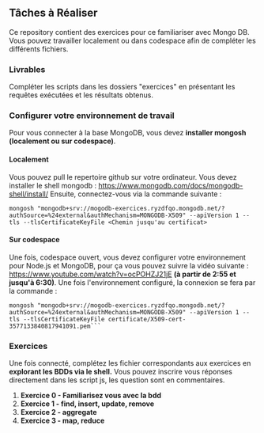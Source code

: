 ## Tâches à Réaliser

Ce repository contient des exercices pour ce familiariser avec Mongo DB. Vous pouvez travailler localement ou dans codespace afin de compléter les différents fichiers.

### Livrables
Compléter les scripts dans les dossiers "exercices" en présentant les requêtes exécutées et les résultats obtenus.

### Configurer votre environnement de travail
Pour vous connecter à la base MongoDB, vous devez **installer mongosh (localement ou sur codespace)**. 
#### Localement
Vous pouvez pull le repertoire github sur votre ordinateur.
Vous devez installer le shell mongodb : https://www.mongodb.com/docs/mongodb-shell/install/
Ensuite, connectez-vous via la commande suivante : 
```
mongosh "mongodb+srv://mogodb-exercices.ryzdfqo.mongodb.net/?authSource=%24external&authMechanism=MONGODB-X509" --apiVersion 1 --tls --tlsCertificateKeyFile <Chemin jusqu'au certificat>
```
#### Sur codespace
Une fois, codespace ouvert, vous devez configurer votre environnement pour Node.js et MongoDB, pour ça vous pouvez suivre la vidéo suivante : https://www.youtube.com/watch?v=ocPOHZJ21jE **(à partir de 2:55 et jusqu'à 6:30)**.
Une fois l'environnement configuré, la connexion se fera par la commande : 
```
mongosh "mongodb+srv://mogodb-exercices.ryzdfqo.mongodb.net/?authSource=%24external&authMechanism=MONGODB-X509" --apiVersion 1 --tls --tlsCertificateKeyFile certificate/X509-cert-3577133840817941091.pem```
```

### Exercices
Une fois connecté, complétez les fichier correspondants aux exercices en **explorant les BDDs via le shell.**
Vous pouvez inscrire vous réponses directement dans les script js, les question sont en commentaires.
1. **Exercice 0 - Familiarisez vous avec la bdd**
2. **Exercice 1 - find, insert, update, remove** 
3. **Exercice 2 - aggregate** 
4. **Exercice 3 - map, reduce** 

